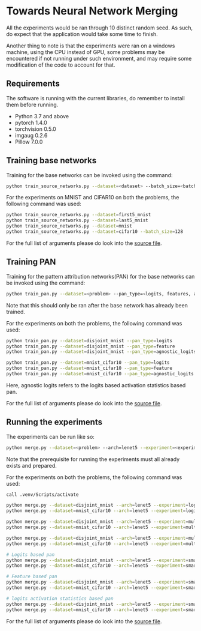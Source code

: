 # Towards Neural Network Merging

All the experiments would be ran through 10 distinct random seed. As such, do expect that the application would 
take some time to finish. 

Another thing to note is that the experiments were ran on a windows machine, using the CPU instead of GPU, some 
problems may be encountered if not running under such environment, and may require some modification of the code 
to account for that.

## Requirements 

The software is running with the current libraries, do remember to install them before running.

- Python 3.7 and above
- pytorch 1.4.0
- torchvision 0.5.0
- imgaug 0.2.6
- Pillow 7.0.0

## Training base networks

Training for the base networks can be invoked using the command:

```bash
python train_source_networks.py --dataset=<dataset> --batch_size=<batch size>
```

For the experiments on MNIST and CIFAR10 on both the problems, the following command was used:

```bash
python train_source_networks.py --dataset=first5_mnist
python train_source_networks.py --dataset=last5_mnist
python train_source_networks.py --dataset=mnist
python train_source_networks.py --dataset=cifar10 --batch_size=128
```

For the full list of arguments please do look into the [source file](./train_source_networks.py).


## Training PAN

Training for the pattern attribution networks(PAN) for the base networks can be invoked using the command:

```bash
python train_pan.py --dataset=<problem> --pan_type=<logits, features, agnostic_logits>
```

Note that this should only be ran after the base network has already been trained.

For the experiments on both the problems, the following command was used:

```bash
python train_pan.py --dataset=disjoint_mnist --pan_type=logits
python train_pan.py --dataset=disjoint_mnist --pan_type=feature
python train_pan.py --dataset=disjoint_mnist --pan_type=agnostic_logits

python train_pan.py --dataset=mnist_cifar10 --pan_type=logits
python train_pan.py --dataset=mnist_cifar10 --pan_type=feature
python train_pan.py --dataset=mnist_cifar10 --pan_type=agnostic_logits
```

Here, agnostic logits refers to the logits based activation statistics based pan.

For the full list of arguments please do look into the [source file](./train_pan.py).

## Running the experiments

The experiments can be run like so:

```bash
python merge.py --dataset=<problem> --arch=lenet5 --experiment=<experiment types>
```

Note that the prerequisite for running the experiments must all already exists and prepared.

For the experiments on both the problems, the following command was used:

```bash
call .venv/Scripts/activate

python merge.py --dataset=disjoint_mnist --arch=lenet5 --experiment=logits_statistics
python merge.py --dataset=mnist_cifar10 --arch=lenet5 --experiment=logits_statistics

python merge.py --dataset=disjoint_mnist --arch=lenet5 --experiment=multi_pass_aug_mean
python merge.py --dataset=mnist_cifar10 --arch=lenet5 --experiment=multi_pass_aug_mean

python merge.py --dataset=disjoint_mnist --arch=lenet5 --experiment=multi_pass_aug_voting
python merge.py --dataset=mnist_cifar10 --arch=lenet5 --experiment=multi_pass_aug_voting

# Logits based pan
python merge.py --dataset=disjoint_mnist --arch=lenet5 --experiment=smart_coord --pan_type=logits
python merge.py --dataset=mnist_cifar10 --arch=lenet5 --experiment=smart_coord --pan_type=logits

# Feature based pan
python merge.py --dataset=disjoint_mnist --arch=lenet5 --experiment=smart_coord --pan_type=feature
python merge.py --dataset=mnist_cifar10 --arch=lenet5 --experiment=smart_coord --pan_type=feature 

# logits activation statistics based pan
python merge.py --dataset=disjoint_mnist --arch=lenet5 --experiment=smart_coord --pan_type=agnostic_logits
python merge.py --dataset=mnist_cifar10 --arch=lenet5 --experiment=smart_coord --pan_type=agnostic_logits
```

For the full list of arguments please do look into the [source file](./merge.py).